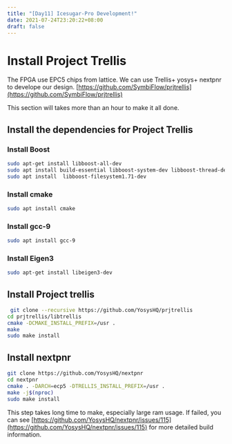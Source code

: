 ```yaml
---
title: "[Day11] Icesugar-Pro Development!"
date: 2021-07-24T23:20:22+08:00
draft: false
---
```


# Install Project Trellis
The FPGA use EPC5 chips from lattice. We can use Trellis+ yosys+ nextpnr to develope our design.
[https://github.com/SymbiFlow/prjtrellis](https://github.com/SymbiFlow/prjtrellis) 

This section will takes more than an hour to make it all done.

## Install the dependencies for Project Trellis

### Install Boost

```bash
sudo apt-get install libboost-all-dev
sudo apt install build-essential libboost-system-dev libboost-thread-dev libboost-program-options-dev libboost-test-dev
sudo apt install  libboost-filesystem1.71-dev
```
### Install cmake

```bash
sudo apt install cmake
```

### Install gcc-9

```bash
sudo apt install gcc-9
```

### Install Eigen3

```bash
sudo apt-get install libeigen3-dev
```

## Install Project trellis

```bash
 git clone --recursive https://github.com/YosysHQ/prjtrellis
cd prjtrellis/libtrellis
cmake -DCMAKE_INSTALL_PREFIX=/usr .
make
sudo make install
```

## Install nextpnr

```bash
git clone https://github.com/YosysHQ/nextpnr
cd nextpnr
cmake . -DARCH=ecp5 -DTRELLIS_INSTALL_PREFIX=/usr .
make -j$(nproc)
sudo make install
```

This step takes long time to make, especially large ram usage. If failed, you can see [https://github.com/YosysHQ/nextpnr/issues/115](https://github.com/YosysHQ/nextpnr/issues/115) for more detailed build information.
